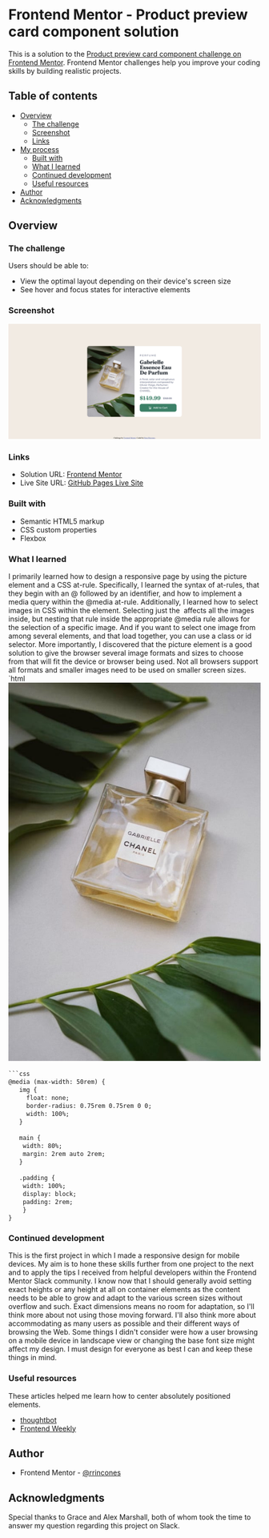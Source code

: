 # Frontend Mentor - Product preview card component solution

This is a solution to the [Product preview card component challenge on Frontend Mentor](https://www.frontendmentor.io/challenges/product-preview-card-component-GO7UmttRfa). Frontend Mentor challenges help you improve your coding skills by building realistic projects. 

## Table of contents

- [Overview](#overview)
  - [The challenge](#the-challenge)
  - [Screenshot](#screenshot)
  - [Links](#links)
- [My process](#my-process)
  - [Built with](#built-with)
  - [What I learned](#what-i-learned)
  - [Continued development](#continued-development)
  - [Useful resources](#useful-resources)
- [Author](#author)
- [Acknowledgments](#acknowledgments)

## Overview

### The challenge

Users should be able to:

- View the optimal layout depending on their device's screen size
- See hover and focus states for interactive elements

### Screenshot

![](images/screenshot.png)

### Links

- Solution URL: [Frontend Mentor](https://www.frontendmentor.io/solutions/product-preview-card-component-eTtZbHvEwz)
- Live Site URL: [GitHub Pages Live Site](https://rrincones.github.io/product-preview-card-component/)

### Built with

- Semantic HTML5 markup
- CSS custom properties
- Flexbox

### What I learned

I primarily learned how to design a responsive page by using the picture element and a CSS at-rule. Specifically, I learned the syntax of at-rules, that they begin with an @ followed by an identifier, and how to implement a media query within the @media at-rule. Additionally, I learned how to select images in CSS within the <picture> element. Selecting just the <img> affects all the images inside, but nesting that rule inside the appropriate @media rule allows for the selection of a specific image. And if you want to select one image from among several <picture> elements, and that load together, you can use a class or id selector. More importantly, I discovered that the picture element is a good solution to give the browser several image formats and sizes to choose from that will fit the device or browser being used. Not all browsers support all formats and smaller images need to be used on smaller screen sizes. 
`html
<picture>
  <source media="(max-width: 50rem)" srcset="images/image-product-mobile.jpg">
  <img class="pictures" src="images/image-product-desktop.jpg" alt="Gabrielle CHANEL perfume bottle">
</picture>
```
```css
@media (max-width: 50rem) {
   img {
     float: none;
     border-radius: 0.75rem 0.75rem 0 0;
     width: 100%;
   }

   main {
    width: 80%;
    margin: 2rem auto 2rem;
   }

   .padding {
    width: 100%;
    display: block;
    padding: 2rem;
    }
}
```
### Continued development

This is the first project in which I made a responsive design for mobile devices. My aim is to hone these skills further from one project to the next and to apply the tips I received from helpful developers within the Frontend Mentor Slack community. I know now that I should generally avoid setting exact heights or any height at all on container elements as the content needs to be able to grow and adapt to the various screen sizes without overflow and such. Exact dimensions means no room for adaptation, so I'll think more about not using those moving forward. I'll also think more about accommodating as many users as possible and their different ways of browsing the Web. Some things I didn't consider were how a user browsing on a mobile device in landscape view or changing the base font size might affect my design. I must design for everyone as best I can and keep these things in mind. 

### Useful resources

 These articles helped me learn how to center absolutely positioned elements. 

- [thoughtbot](https://thoughtbot.com/blog/positioning) 
- [Frontend Weekly](https://medium.com/front-end-weekly/absolute-centering-in-css-ea3a9d0ad72e)

## Author

- Frontend Mentor - [@rrincones](https://www.frontendmentor.io/profile/rrincones)

## Acknowledgments
Special thanks to Grace and Alex Marshall, both of whom took the time to answer my question regarding this project on Slack. 
